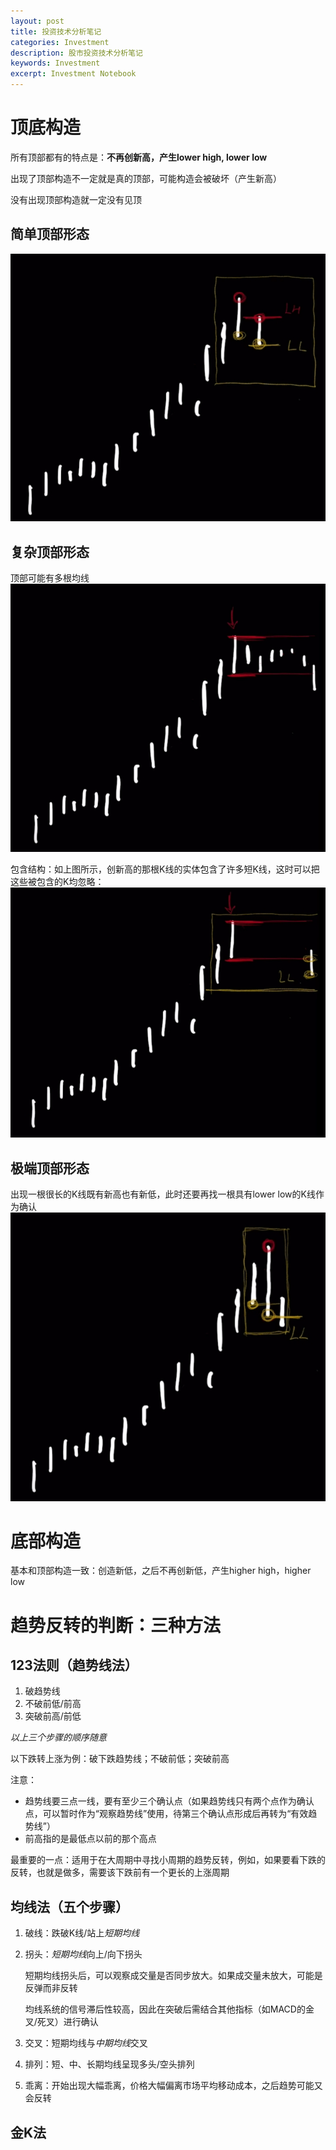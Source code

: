 ```yaml
---
layout: post
title: 投资技术分析笔记
categories: Investment
description: 股市投资技术分析笔记
keywords: Investment
excerpt: Investment Notebook
---
```

# 顶底构造
所有顶部都有的特点是：**不再创新高，产生lower high, lower low**

出现了顶部构造不一定就是真的顶部，可能构造会被破坏（产生新高）

没有出现顶部构造就一定没有见顶
## 简单顶部形态
![](/images/posts/simpletop.png)

## 复杂顶部形态
顶部可能有多根均线
![](/images/posts/complextop.png)

包含结构：如上图所示，创新高的那根K线的实体包含了许多短K线，这时可以把这些被包含的K均忽略：
![](/images/posts/omit.png)

## 极端顶部形态
出现一根很长的K线既有新高也有新低，此时还要再找一根具有lower low的K线作为确认
![](/images/posts/jiduan.png)

# 底部构造
基本和顶部构造一致：创造新低，之后不再创新低，产生higher high，higher low

# 趋势反转的判断：三种方法
## 123法则（趋势线法）
1. 破趋势线
2. 不破前低/前高
3. 突破前高/前低

*以上三个步骤的顺序随意*

以下跌转上涨为例：破下跌趋势线；不破前低；突破前高

注意：
* 趋势线要三点一线，要有至少三个确认点（如果趋势线只有两个点作为确认点，可以暂时作为“观察趋势线”使用，待第三个确认点形成后再转为“有效趋势线”）
* 前高指的是最低点以前的那个高点

最重要的一点：适用于在大周期中寻找小周期的趋势反转，例如，如果要看下跌的反转，也就是做多，需要该下跌前有一个更长的上涨周期

## 均线法（五个步骤）
1. 破线：跌破K线/站上*短期均线*
2. 拐头：*短期均线*向上/向下拐头

    短期均线拐头后，可以观察成交量是否同步放大。如果成交量未放大，可能是反弹而非反转

    均线系统的信号滞后性较高，因此在突破后需结合其他指标（如MACD的金叉/死叉）进行确认
3. 交叉：短期均线与*中期均线*交叉
4. 排列：短、中、长期均线呈现多头/空头排列
5. 乖离：开始出现大幅乖离，价格大幅偏离市场平均移动成本，之后趋势可能又会反转

## 金K法
